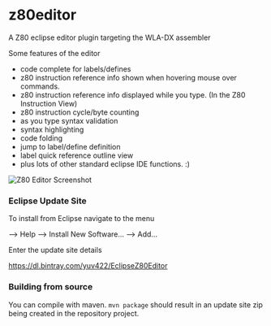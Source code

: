 # z80editor
A Z80 eclipse editor plugin targeting the WLA-DX assembler

Some features of the editor

* code complete for labels/defines
* z80 instruction reference info shown when hovering mouse over commands.
* z80 instruction reference info displayed while you type. (In the Z80 Instruction View)
* z80 instruction cycle/byte counting
* as you type syntax validation
* syntax highlighting
* code folding
* jump to label/define definition
* label quick reference outline view
* plus lots of other standard eclipse IDE functions. :)

![Z80 Editor Screenshot](https://raw.githubusercontent.com/yuv422/z80editor/master/z80editor.png)

### Eclipse Update Site

To install from Eclipse navigate to the menu

  --> Help --> Install New Software... --> Add...

Enter the update site details

https://dl.bintray.com/yuv422/EclipseZ80Editor 

### Building from source

You can compile with maven. `mvn package` should result in an update site zip being created in the repository project.
